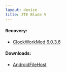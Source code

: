 ```yaml
---
layout: device
title: ZTE Blade V
---
```


#### Recovery:

- [ClockWorkMod 6.0.3.6](http://www.modaco.com/forums/topic/365228-clockworkmod-6036/)

#### Downloads:

- [AndroidFileHost](https://www.androidfilehost.com/?w=files&flid=90263)

